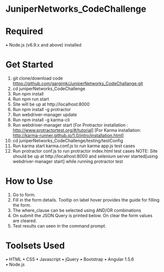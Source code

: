 # JuniperNetworks_CodeChallenge

# Required
•	Node.js (v6.9.x and above) installed 

# Get Started
1.	git clone/download code https://github.com/gargimk/JuniperNetworks_CodeChallange.git
2.	cd juniperNetworks_CodeChallenge
3.	Run npm install
4.	Run npm run start
5.	Site will be up at http://localhost:8000
6.  Run npm install -g protractor
7.	Run webdriver-manager update
8.  Run npm install -g karma-cli
9.	Run webdriver-manager start
    [For Protractor installation : http://www.protractortest.org/#/tutorial]
    [For Karma installation: http://karma-runner.github.io/1.0/intro/installation.html]
10.	cd juniperNetworks_CodeChallenge/testing/testConfig
11.	Run karma start karma.conf.js to run karma app.js test cases
12.	Run protractor conf.js to run protractor index.html test cases
    NOTE: Site should be up at http://localhost:8000 and selenium server started[using webdriver-manager start] while running protractor test


# How to Use
1.	Go to form.
2.	Fill in the form details. Tooltip on label hover provides the guide for filling the form.
3.	The where_clause can be selected using AND/OR combinations
4.	On submit the JSON Query is printed below. On clear the form values are cleared.
5.  Test results can seen in the command prompt.

# Toolsets Used
•	HTML
•	CSS
•	Javascript
•	jQuery
•	Bootstrap
•	Angular 1.5.6	
•	Node.js

